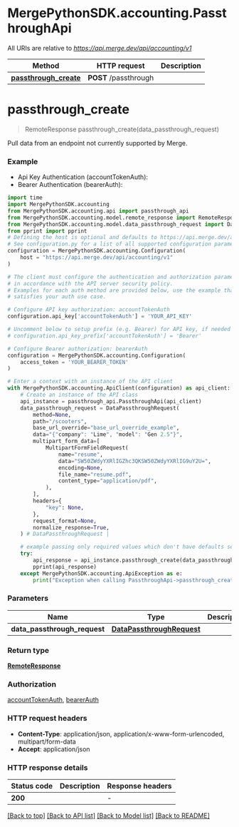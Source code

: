 # MergePythonSDK.accounting.PassthroughApi

All URIs are relative to *https://api.merge.dev/api/accounting/v1*

Method | HTTP request | Description
------------- | ------------- | -------------
[**passthrough_create**](PassthroughApi.md#passthrough_create) | **POST** /passthrough | 


# **passthrough_create**
> RemoteResponse passthrough_create(data_passthrough_request)



Pull data from an endpoint not currently supported by Merge.

### Example

* Api Key Authentication (accountTokenAuth):
* Bearer Authentication (bearerAuth):

```python
import time
import MergePythonSDK.accounting
from MergePythonSDK.accounting.api import passthrough_api
from MergePythonSDK.accounting.model.remote_response import RemoteResponse
from MergePythonSDK.accounting.model.data_passthrough_request import DataPassthroughRequest
from pprint import pprint
# Defining the host is optional and defaults to https://api.merge.dev/api/accounting/v1
# See configuration.py for a list of all supported configuration parameters.
configuration = MergePythonSDK.accounting.Configuration(
    host = "https://api.merge.dev/api/accounting/v1"
)

# The client must configure the authentication and authorization parameters
# in accordance with the API server security policy.
# Examples for each auth method are provided below, use the example that
# satisfies your auth use case.

# Configure API key authorization: accountTokenAuth
configuration.api_key['accountTokenAuth'] = 'YOUR_API_KEY'

# Uncomment below to setup prefix (e.g. Bearer) for API key, if needed
# configuration.api_key_prefix['accountTokenAuth'] = 'Bearer'

# Configure Bearer authorization: bearerAuth
configuration = MergePythonSDK.accounting.Configuration(
    access_token = 'YOUR_BEARER_TOKEN'
)

# Enter a context with an instance of the API client
with MergePythonSDK.accounting.ApiClient(configuration) as api_client:
    # Create an instance of the API class
    api_instance = passthrough_api.PassthroughApi(api_client)
    data_passthrough_request = DataPassthroughRequest(
        method=None,
        path="/scooters",
        base_url_override="base_url_override_example",
        data="{"company": "Lime", "model": "Gen 2.5"}",
        multipart_form_data=[
            MultipartFormFieldRequest(
                name="resume",
                data="SW50ZWdyYXRlIGZhc3QKSW50ZWdyYXRlIG9uY2U=",
                encoding=None,
                file_name="resume.pdf",
                content_type="application/pdf",
            ),
        ],
        headers={
            "key": None,
        },
        request_format=None,
        normalize_response=True,
    ) # DataPassthroughRequest | 

    # example passing only required values which don't have defaults set
    try:
        api_response = api_instance.passthrough_create(data_passthrough_request)
        pprint(api_response)
    except MergePythonSDK.accounting.ApiException as e:
        print("Exception when calling PassthroughApi->passthrough_create: %s\n" % e)
```


### Parameters

Name | Type | Description  | Notes
------------- | ------------- | ------------- | -------------
 **data_passthrough_request** | [**DataPassthroughRequest**](DataPassthroughRequest.md)|  |

### Return type

[**RemoteResponse**](RemoteResponse.md)

### Authorization

[accountTokenAuth](../README.md#accountTokenAuth), [bearerAuth](../README.md#bearerAuth)

### HTTP request headers

 - **Content-Type**: application/json, application/x-www-form-urlencoded, multipart/form-data
 - **Accept**: application/json


### HTTP response details

| Status code | Description | Response headers |
|-------------|-------------|------------------|
**200** |  |  -  |

[[Back to top]](#) [[Back to API list]](../README.md#documentation-for-api-endpoints) [[Back to Model list]](../README.md#documentation-for-models) [[Back to README]](../README.md)

